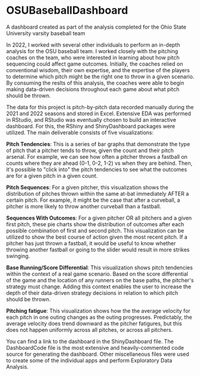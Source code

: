 # OSUBaseballDashboard
A dashboard created as part of the analysis completed for the Ohio State University varsity baseball team

In 2022, I worked with several other individuals to perform an in-depth analysis for the OSU baseball team. I worked closely with the pitching coaches on the team, who were interested in learning about how pitch sequencing could affect game outcomes. Initially, the coaches relied on conventional wisdom, their own expertise, and the expertise of the players to determine which pitch might be the right one to throw in a given scenario. By consuming the reslts of this analysis, the coaches were able to begin making data-driven decisions throughout each game about what pitch should be thrown.

The data for this project is pitch-by-pitch data recorded manually during the 2021 and 2022 seasons and stored in Excel. Extensive EDA was performed in RStudio, and RStudio was eventually chosen to build an interactive dashboard. For this, the RShiny and ShinyDashboard packages were utilized. The main deliverable consists of five visualizations:

**Pitch Tendencies**: This is a series of bar graphs that demonstrate the type of pitch that a pitcher tends to throw, given the count and their pitch arsenal. For example, we can see how often a pitcher throws a fastball on counts where they are ahead (0-1, 0-2, 1-2) vs when they are behind. Then, it's possible to "click into" the pitch tendencies to see what the outcomes are for a given pitch in a given count. 

**Pitch Sequences**: For a given pitcher, this visualization shows the distribution of pitches thrown within the same at-bat immediately AFTER a certain pitch. For example, it might be the case that after a curveball, a pitcher is more likely to throw another curveball than a fastball. 

**Sequences With Outcomes**: For a given pitcher OR all pitchers and a given first pitch, these pie charts show the distribution of outcomes after each possible combination of first and second pitch. This visualization can be utilized to show the best course of action given the most recent pitch. If a pitcher has just thrown a fastball, it would be useful to know whether throwing another fastball or going to the slider would result in more strikes swinging.

**Base Running/Score Differential**: This visualization shows pitch tendencies within the context of a real game scenario. Based on the score differential of the game and the location of any runners on the base paths, the pitcher's strategy must change. Adding this context enables the user to increase the depth of their data-driven strategy decisions in relation to which pitch should be thrown. 

**Pitching fatigue**: This visualization shows how the the average velocity for each pitch in one outing changes as the outing progresses. Predictably, the average velocity does trend downward as the pitcher fatigures, but this does not happen uniformly across all pitches, or across all pitchers. 

You can find a link to the dashboard in the ShinyDashboard file. The DashboardCode file is the most extensive and heavily-commented code source for generating the dashboard. Other miscellaneous files were used to create some of the individual apps and perform Exploratory Data Analysis.
